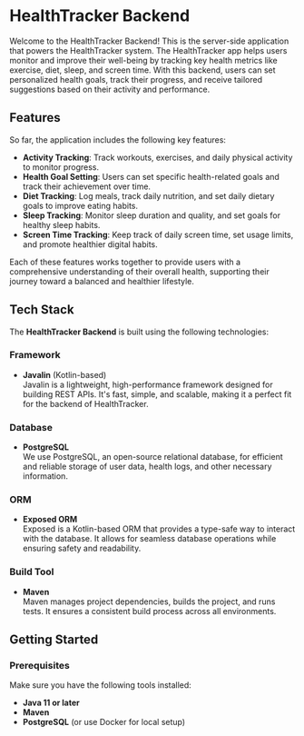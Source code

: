 # HealthTracker Backend

Welcome to the HealthTracker Backend! This is the server-side application that powers the HealthTracker system. The HealthTracker app helps users monitor and improve their well-being by tracking key health metrics like exercise, diet, sleep, and screen time. With this backend, users can set personalized health goals, track their progress, and receive tailored suggestions based on their activity and performance.

## Features

So far, the application includes the following key features:

- **Activity Tracking**: Track workouts, exercises, and daily physical activity to monitor progress.
- **Health Goal Setting**: Users can set specific health-related goals and track their achievement over time.
- **Diet Tracking**: Log meals, track daily nutrition, and set daily dietary goals to improve eating habits.
- **Sleep Tracking**: Monitor sleep duration and quality, and set goals for healthy sleep habits.
- **Screen Time Tracking**: Keep track of daily screen time, set usage limits, and promote healthier digital habits.

Each of these features works together to provide users with a comprehensive understanding of their overall health, supporting their journey toward a balanced and healthier lifestyle.

## Tech Stack

The **HealthTracker Backend** is built using the following technologies:

### Framework
- **Javalin** (Kotlin-based)  
  Javalin is a lightweight, high-performance framework designed for building REST APIs. It's fast, simple, and scalable, making it a perfect fit for the backend of HealthTracker.

### Database
- **PostgreSQL**  
  We use PostgreSQL, an open-source relational database, for efficient and reliable storage of user data, health logs, and other necessary information.

### ORM
- **Exposed ORM**  
  Exposed is a Kotlin-based ORM that provides a type-safe way to interact with the database. It allows for seamless database operations while ensuring safety and readability.

### Build Tool
- **Maven**  
  Maven manages project dependencies, builds the project, and runs tests. It ensures a consistent build process across all environments.

## Getting Started

### Prerequisites

Make sure you have the following tools installed:

- **Java 11 or later**  
- **Maven**  
- **PostgreSQL** (or use Docker for local setup)


